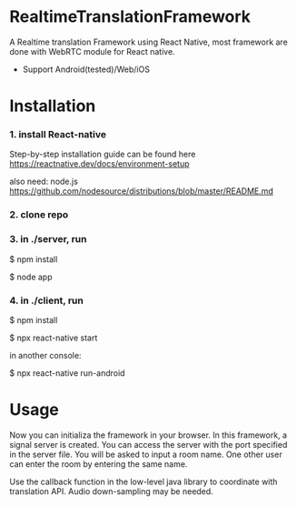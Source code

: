 # RealtimeTranslationFramework

A Realtime translation Framework using React Native, most framework are done with WebRTC module for React native. 
+ Support Android(tested)/Web/iOS


# Installation
### 1. install React-native 
Step-by-step installation guide can be found here
https://reactnative.dev/docs/environment-setup

also need: node.js 
https://github.com/nodesource/distributions/blob/master/README.md

### 2. clone repo

### 3. in ./server, run 
$ npm install

$ node app

### 4. in ./client, run

$ npm install

$ npx react-native start

in another console:

$ npx react-native run-android

# Usage

Now you can initializa the framework in your browser. In this framework, a signal server is created. You can access the server with the port specified in the server file. You will be asked to input a room name. One other user can enter the room by entering the same name.

Use the callback function in the low-level java library to coordinate with translation API. Audio down-sampling may be needed. 
